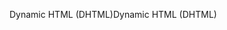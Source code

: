 <span data-ttu-id="8d57e-101">Dynamic HTML (DHTML)</span><span class="sxs-lookup"><span data-stu-id="8d57e-101">Dynamic HTML (DHTML)</span></span>